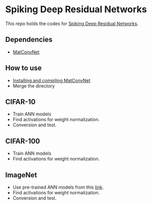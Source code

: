 # Spiking Deep Residual Networks
This repo holds the codes for [Spiking Deep Residual Networks](https://doi.org/10.1109/TNNLS.2021.3119238).

## Dependencies
* [MatConvNet](https://github.com/vlfeat/matconvnet)

## How to use
* [Installing and compiling MatConvNet](https://www.vlfeat.org/matconvnet/install/)
* Merge the directory  

## CIFAR-10
* Train ANN models 
* Find activations for weight normalization.
* Conversion and test. 

## CIFAR-100
* Train ANN models
* Find activations for weight normalization. 

## ImageNet
* Use pre-trained ANN models from this [link](https://www.robots.ox.ac.uk/~albanie/mcn-models.html).
* Find activations for weight normalization.
* Conversion and test. 
